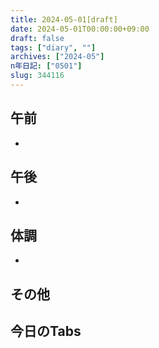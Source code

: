 ```yaml
---
title: 2024-05-01[draft]
date: 2024-05-01T00:00:00+09:00
draft: false
tags: ["diary", ""]
archives: ["2024-05"]
n年日記: ["0501"]
slug: 344116
---
```

## 午前
- 
## 午後
- 
## 体調
- 
## その他
## 今日のTabs